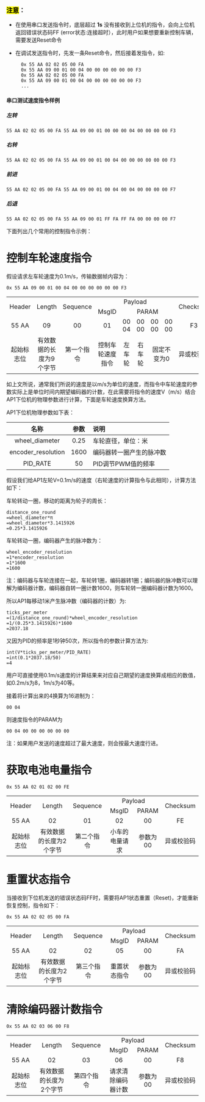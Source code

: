 ### <mark>注意</mark>：
* 在使用串口发送指令时，底层超过 **1s** 没有接收到上位机的指令，会向上位机返回错误状态码FF (error状态:连接超时），此时用户如果想要重新控制车辆，需要发送Reset命令
* 在调试发送指令时，先发一条Reset命令，然后接着发指令，如:
	
		0x 55 AA 02 02 05 00 FA
		0x 55 AA 09 00 01 00 04 00 00 00 00 00 00 F3
		0x 55 AA 02 02 05 00 FA
		0x 55 AA 09 00 01 00 04 00 00 00 00 00 00 F3
		...

#### 串口测试速度指令样例

##### 左转

	55 AA 02 02 05 00 FA 55 AA 09 00 01 00 00 00 04 00 00 00 00 F3
	
##### 右转

	55 AA 02 02 05 00 FA 55 AA 09 00 01 00 04 00 00 00 00 00 00 F3

##### 前进

	55 AA 02 02 05 00 FA 55 AA 09 00 01 00 04 00 04 00 00 00 00 F7

##### 后退

	55 AA 02 02 05 00 FA 55 AA 09 00 01 FF FA FF FA 00 00 00 00 F7

下面列出几个常用的控制指令示例：

# 控制车轮速度指令
假设请求左车轮速度为0.1m/s，传输数据帧内容为：

	0x 55 AA 09 00 01 00 04 00 00 00 00 00 00 F3
<table>
	<tbody>
		<tr align="center">
			<td rowspan="2">Header</td>
			<td rowspan="2">Length</td>
			<td rowspan="2">Sequence</td>
			<td colspan="5">Payload</td>
			<td rowspan="2">Checksum </td>
		</tr>
		<tr align="center">
			<td width="10%">MsgID</td>
			<td colspan="4">PARAM</td>
		</tr>
		<tr align="center">
			<td>55 AA</td>
			<td>09</td>
			<td>00</td>
			<td>01</td>
			<td>00 04</td>
			<td>00 00</td>
			<td>00 00</td>
			<td>00 00</td>
			<td>F3</td>
		</tr>
		<tr align="center">
			<td>起始标志位</td>
			<td>有效数据的长度为9个字节</td>
			<td>第一个指令</td>
			<td>控制车轮速度指令</td>
			<td>左车轮</td>
			<td>右车轮</td>
			<td colspan="2">固定不变为0</td>
			<td>异或校验码</td>
		</tr>
	</tbody>
</table>

如上文所说，通常我们所说的速度是以m/s为单位的速度，而指令中车轮速度的参数实际上是单位时间内期望编码器的计数，在此需要将指令的速度V（m/s）结合AP1下位机的物理参数进行计算，下面是车轮速度换算方法。

AP1下位机物理参数如下表：

名称  | 参数 | 说明
:-------------: | :-------------: | :-------------
wheel_diameter |  0.25 | 车轮直径，单位：米
encoder_resolution | 1600 | 编码器转一圈产生的脉冲数
PID_RATE  |  50 | PID调节PWM值的频率

假设我们给AP1左轮V=0.1m/s的速度（右轮速度的计算指令与此相同），<a name="caculate-method">计算方法</a>如下：  

车轮转动一圈，移动的距离为轮子的周长：  
	
	distance_one_round
	=wheel_diameter*π
	=wheel_diameter*3.1415926
	=0.25*3.1415926
	
车轮转动一圈，编码器产生的脉冲数为：
	
	wheel_encoder_resolution
	=1*encoder_resolution
	=1*1600
	=1600
	
注：编码器与车轮连接在一起，车轮转1圈，编码器转1圈；编码器的脉冲数可以理解为编码器计数，编码器自转一圈计数1600，则车轮转一圈编码器计数为1600。
	
所以AP1每移动1米产生脉冲数（编码器的计数）为:	
	
	ticks_per_meter
	=(1/distance_one_round)*wheel_encoder_resolution
	=1/(0.25*3.1415926)*1600
	=2037.18
	
又因为PID的频率是1秒钟50次，所以指令的参数计算方法为:
	
	int(V*ticks_per_meter/PID_RATE)
	=int(0.1*2037.18/50)
	=4
	
	
用户可直接使用0.1m/s速度的计算结果来对应自己期望的速度换算成相应的数值，如0.2m/s为8，1m/s为40等。
	
接着将计算出来的4换算为16进制为：
	
	00 04

则速度指令的PARAM为 

	00 04 00 00 00 00 00 00 
	

注：如果用户发送的速度超过了最大速度，则会按最大速度行进。

# 获取电池电量指令	
	0x 55 AA 02 01 02 00 FE
<table>
	<tbody>
		<tr align="center">
			<td rowspan="2">Header</td>
			<td rowspan="2">Length</td>
			<td rowspan="2">Sequence</td>
			<td colspan="2">Payload</td>
			<td rowspan="2">Checksum </td>
		</tr>
		<tr align="center">
			<td>MsgID</td>
			<td>PARAM</td>
		</tr>
		<tr align="center">
			<td>55 AA</td>
			<td>02</td>
			<td>01</td>
			<td>02</td>
			<td>00</td>
			<td>FE</td>
		</tr>
		<tr align="center">
			<td>起始标志位</td>
			<td>有效数据的长度为2个字节</td>
			<td>第二个指令</td>
			<td>小车的电量请求</td>
			<td>参数为00</td>
			<td>异或校验码</td>
		</tr>
	</tbody>
</table>

# 重置状态指令	
当接收到下位机发送的错误状态码FF时，需要将AP1状态重置（Reset)，才能重新恢复控制，指令如下：  
	
	0x 55 AA 02 02 05 00 FA
<table>
	<tbody>
		<tr align="center">
			<td rowspan="2">Header</td>
			<td rowspan="2">Length</td>
			<td rowspan="2">Sequence</td>
			<td colspan="2">Payload</td>
			<td rowspan="2">Checksum </td>
		</tr>
		<tr align="center">
			<td>MsgID</td>
			<td>PARAM</td>
		</tr>
		<tr align="center">
			<td>55 AA</td>
			<td>02</td>
			<td>02</td>
			<td>05</td>
			<td>00</td>
			<td>FA</td>
		</tr>
		<tr align="center">
			<td>起始标志位</td>
			<td>有效数据的长度为2个字节</td>
			<td>第三个指令</td>
			<td>重置状态指令</td>
			<td>参数为00</td>
			<td>异或校验码</td>
		</tr>
	</tbody>
</table>	

# 清除编码器计数指令	
 
	
	0x 55 AA 02 03 06 00 F8
<table>
	<tbody>
		<tr align="center">
			<td rowspan="2">Header</td>
			<td rowspan="2">Length</td>
			<td rowspan="2">Sequence</td>
			<td colspan="2">Payload</td>
			<td rowspan="2">Checksum </td>
		</tr>
		<tr align="center">
			<td>MsgID</td>
			<td>PARAM</td>
		</tr>
		<tr align="center">
			<td>55 AA</td>
			<td>02</td>
			<td>03</td>
			<td>06</td>
			<td>00</td>
			<td>F8</td>
		</tr>
		<tr align="center">
			<td>起始标志位</td>
			<td>有效数据的长度为2个字节</td>
			<td>第四个指令</td>
			<td>请求清除编码器计数</td>
			<td>参数为00</td>
			<td>异或校验码</td>
		</tr>
	</tbody>
</table>
